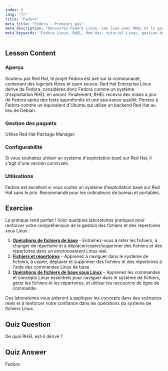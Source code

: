 ```yaml
---
index: 6
lang: "fr"
title: "Fedora"
meta_title: "Fedora - Premiers pas"
meta_description: "Découvrez Fedora Linux, son lien avec RHEL et la gestion des paquets. Découvrez pourquoi Fedora est un excellent système d'exploitation gratuit basé sur Red Hat pour les débutants et les ordinateurs de bureau."
meta_keywords: "Fedora Linux, RHEL, Red Hat, tutoriel Linux, gestion des paquets, Linux pour débutants, guide Linux, OS gratuit"
---
```


## Lesson Content

### Aperçu

Soutenu par Red Hat, le projet Fedora est axé sur la communauté, contenant des logiciels libres et open source. Red Hat Enterprise Linux dérive de Fedora, considérez donc Fedora comme un système d'exploitation RHEL en amont. Finalement, RHEL recevra des mises à jour de Fedora après des tests approfondis et une assurance qualité. Pensez à Fedora comme un équivalent d'Ubuntu qui utilise un backend Red Hat au lieu de Debian.

### Gestion des paquets

Utilise Red Hat Package Manager.

### Configurabilité

Si vous souhaitez utiliser un système d'exploitation basé sur Red Hat, il s'agit d'une version conviviale.

### Utilisations

Fedora est excellent si vous voulez un système d'exploitation basé sur Red Hat sans le prix. Recommandé pour les ordinateurs de bureau et portables.

## Exercise

La pratique rend parfait ! Voici quelques laboratoires pratiques pour renforcer votre compréhension de la gestion des fichiers et des répertoires sous Linux :

1. **[Opérations de fichiers de base](https://labex.io/fr/labs/linux-basic-files-operations-270248)** - Entraînez-vous à lister les fichiers, à changer de répertoire et à déplacer/copier/supprimer des fichiers et des répertoires dans un environnement Linux réel.
2. **[Fichiers et répertoires](https://labex.io/fr/labs/linux-files-and-directories-270246)** - Apprenez à naviguer dans le système de fichiers, à copier, déplacer et supprimer des fichiers et des répertoires à l'aide des commandes Linux de base.
3. **[Opérations de fichiers de base sous Linux](https://labex.io/fr/labs/linux-basic-file-operations-in-linux-18001)** - Apprenez les commandes et concepts Linux essentiels pour naviguer dans le système de fichiers, gérer les fichiers et les répertoires, et utiliser les raccourcis de ligne de commande.

Ces laboratoires vous aideront à appliquer les concepts dans des scénarios réels et à renforcer votre confiance dans les opérations du système de fichiers Linux.

## Quiz Question

De quoi RHEL est-il dérivé ?

## Quiz Answer

Fedora
